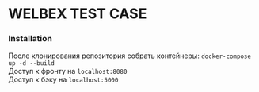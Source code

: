 # WELBEX TEST CASE

### Installation
После клонирования репозитория собрать контейнеры:
``docker-compose up -d --build``  
Доступ к фронту на ``localhost:8080``  
Доступ к бэку на ``localhost:5000``